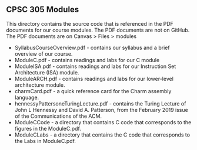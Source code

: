 ## CPSC 305 Modules

This directory contains the source code that is referenced in the PDF documents for our course modules. The PDF documents are not on GitHub. The PDF documents are on Canvas > Files > modules

* SyllabusCourseOverview.pdf - contains our syllabus and a brief overview of our course.
* ModuleC.pdf - contains readings and labs for our C module
* ModuleISA.pdf - contains readings and labs for our Instruction Set Architecture (ISA) module.
* ModuleARCH.pdf - contains readings and labs for our lower-level architecture module.
* charmCard.pdf - a quick reference card for the Charm assembly language.
* hennessyPattersoneTuringLecture.pdf - contains the Turing Lecture of John L Hennessy and David A. Patterson, from the February 2019 issue of the Communications of the ACM.
* ModuleCCode - a directory that contains C code that corresponds to the figures in the ModuleC.pdf.
* ModuleCLabs - a directory that contains the C code that corresponds to the Labs in ModuleC.pdf.


